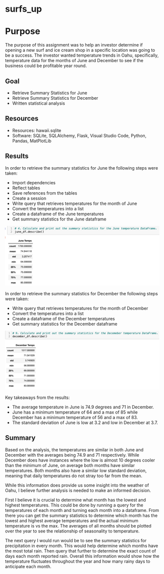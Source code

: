 # surfs_up


# **Purpose**
The purpose of this assignment was to help an investor determine if opening a new surf and ice cream shop in a specific location was going to be a success. The investor wanted temperature trends in Oahu, specifically, temperature data for the months of June and December to see if the business could be profitable year round.

## **Goal**
- Retrieve Summary Statistics for June
- Retrieve Summary Statistics for December
- Written statistical analysis 

## **Resources**
- Resources: hawaii.sqlite
- Software: SQLite, SQLAlchemy, Flask, Visual Studio Code, Python, Pandas, MatPlotLib

## **Results**
In order to retrieve the summary statistics for June the following steps were taken:
- Import dependencies
- Reflect tables
- Save references from the tables
- Create a session
- Write query that retrieves temperatures for the month of June
- Convert the temperatures into a list
- Create a dataframe of the June temperatures
- Get summary statistics for the June dataframe 

![june](June_summary.png)

In order to retrieve the summary statistics for December the following steps were taken:
- Write query that retrieves temperatures for the month of December
- Convert the temperatures into a list
- Create a dataframe of the December temperatures
- Get summary statistics for the December dataframe 

![december](December_summary.png)

Key takeaways from the results:
- The average temperature in June is 74.9 degrees and 71 in December.
- June has a minimum temperature of 64 and a max of 85 while December has a minimum temperature of 56 and a max of 83. 
- The standard deviation of June is low at 3.2 and low in December at 3.7.

## **Summary**
Based on the analysis, the temperatures are similar in both June and December with the averages being 74.9 and 71 respectively. While December does have instances where the low is almost 10 degrees cooler than the minimum of June, on average both months have similar temperatures. Both months also have a similar low standard deviation, meaning that daily temperatures do not stray too far from the mean.

While this information does provide us some insight into the weather of Oahu, I believe further analysis is needed to make an informed decision. 

First I believe it is crucial to determine what month has the lowest and highest temperatures. This could be done by running a query for the temperatures of each month and turning each month into a dataframe. From there you can get the summary statistics to determine which month has the lowest and highest average temperatures and the actual minimum temperature is vs the max. The averages of all months should be plotted over the year to see the relationship of seasonality to temperature. 

The next query I would run would be to see the summary statistics for precipitation in every month. This would help determine which months have the most total rain. Then query that further to determine the exact count of days each month reported rain.
Overall this information would show how the temperature fluctuates throughout the year and how many rainy days to anticipate each month.

